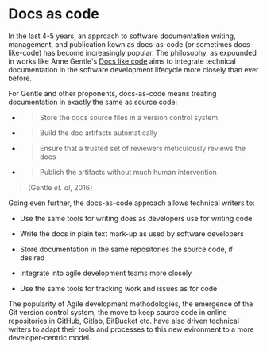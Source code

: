 # Docs as code

In the last 4-5 years, an approach to software documentation writing, management, and publication kown as docs-as-code \(or sometimes docs-like-code\) has become increasingly popular. The philosophy, as expounded in works like Anne Gentle's [Docs like code](https://books.google.co.uk/books/about/Docs_Like_Code.html?id=krM7DwAAQBAJ&redir_esc=y) aims to integrate technical documentation in the software development lifecycle more closely than ever before.

For Gentle and other proponents, docs-as-code means treating documentation in exactly the same as source code:

-   > Store the docs source files in a version control system

-   > Build the doc artifacts automatically

-   > Ensure that a trusted set of reviewers meticulously reviews the docs

-   > Publish the artifacts without much human intervention


> \(Gentle *et. al*, 2016\)

Going even further, the docs-as-code approach allows technical writers to:

-   Use the same tools for writing does as developers use for writing code

-   Write the docs in plain text mark-up as used by software developers

-   Store documentation in the same repositories the source code, if desired

-   Integrate into agile development teams more closely

-   Use the same tools for tracking work and issues as for code


The popularity of Agile development methodologies, the emergence of the Git version control system, the move to keep source code in online repositories in GitHub, Gitlab, BitBucket etc. have also driven technical writers to adapt their tools and processes to this new evironment to a more developer-centric model.

